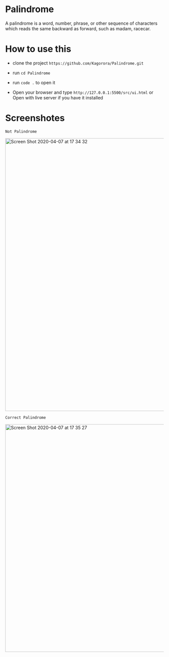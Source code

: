 # Palindrome
A palindrome is a word, number, phrase, or other sequence of characters which reads the same backward as forward, such as madam, racecar. 

# How to use this

- clone the project `https://github.com/Kagorora/Palindrome.git`

- run `cd Palindrome`

- run `code .` to open it

- Open your browser and type `http://127.0.0.1:5500/src/ui.html`
or 
Open with live server if you have it installed

# Screenshotes

    Not Palindrome
<img width="865" alt="Screen Shot 2020-04-07 at 17 34 32" src="https://user-images.githubusercontent.com/48021034/78688946-18b4a000-78f6-11ea-9f4d-bd41e80bfc96.png">

    Correct Palindrome
<img width="722" alt="Screen Shot 2020-04-07 at 17 35 27" src="https://user-images.githubusercontent.com/48021034/78689046-3124ba80-78f6-11ea-988f-0e8a1a833c43.png">

  
 
